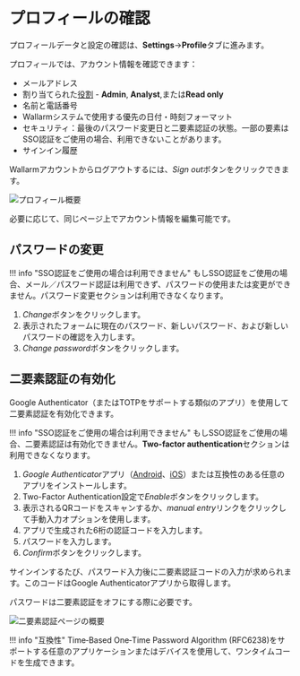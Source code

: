 [link-2fa-android-app]:     https://play.google.com/store/apps/details?id=com.google.android.apps.authenticator2&hl=en
[link-2fa-ios-app]:         https://apps.apple.com/app/google-authenticator/id388497605

[img-profile]:              ../../images/user-guides/settings/profile.png
[img-2fa-page]:             ../../images/user-guides/settings/2fa-page.png

# プロフィールの確認

プロフィールデータと設定の確認は、**Settings**→**Profile**タブに進みます。

プロフィールでは、アカウント情報を確認できます：

* メールアドレス
* 割り当てられた[役割](users.md#user-roles) - **Admin**, **Analyst**,または**Read only**
* 名前と電話番号
* Wallarmシステムで使用する優先の日付・時刻フォーマット
* セキュリティ：最後のパスワード変更日と二要素認証の状態。一部の要素はSSO認証をご使用の場合、利用できないことがあります。
* サインイン履歴

Wallarmアカウントからログアウトするには、*Sign out*ボタンをクリックできます。

![プロフィール概要][img-profile]

必要に応じて、同じページ上でアカウント情報を編集可能です。

## パスワードの変更

!!! info "SSO認証をご使用の場合は利用できません"
    もしSSO認証をご使用の場合、メール／パスワード認証は利用できず、パスワードの使用または変更ができません。パスワード変更セクションは利用できなくなります。

1. *Change*ボタンをクリックします。
1. 表示されたフォームに現在のパスワード、新しいパスワード、および新しいパスワードの確認を入力します。
1. *Change password*ボタンをクリックします。

## 二要素認証の有効化

Google Authenticator（またはTOTPをサポートする類似のアプリ）を使用して二要素認証を有効化できます。

!!! info "SSO認証をご使用の場合は利用できません"
    もしSSO認証をご使用の場合、二要素認証は有効化できません。**Two-factor authentication**セクションは利用できなくなります。

1. *Google Authenticator*アプリ（[Android][link-2fa-android-app]、[iOS][link-2fa-ios-app]）または互換性のある任意のアプリをインストールします。
1. Two-Factor Authentication設定で*Enable*ボタンをクリックします。
1. 表示されるQRコードをスキャンするか、*manual entry*リンクをクリックして手動入力オプションを使用します。
1. アプリで生成された6桁の認証コードを入力します。
1. パスワードを入力します。
1. *Confirm*ボタンをクリックします。

サインインするたび、パスワード入力後に二要素認証コードの入力が求められます。このコードはGoogle Authenticatorアプリから取得します。

パスワードは二要素認証をオフにする際に必要です。

![二要素認証ページの概要][img-2fa-page]

!!! info "互換性"
    Time‑Based One‑Time Password Algorithm (RFC6238)をサポートする任意のアプリケーションまたはデバイスを使用して、ワンタイムコードを生成できます。